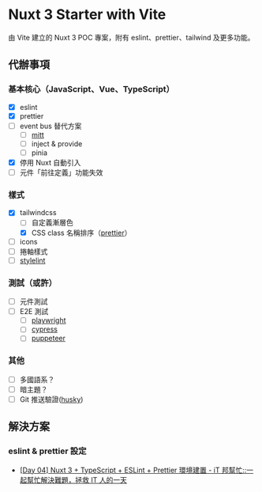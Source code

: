 # Nuxt 3 Starter with Vite

由 Vite 建立的 Nuxt 3 POC 專案，附有 eslint、prettier、tailwind 及更多功能。

## 代辦事項

### 基本核心（JavaScript、Vue、TypeScript）

- [x] eslint
- [x] prettier
- [ ] event bus 替代方案
  - [ ] [mitt](https://github.com/developit/mitt)
  - [ ] inject & provide
  - [ ] pinia
- [x] 停用 Nuxt 自動引入
- [ ] 元件「前往定義」功能失效

### 樣式

- [x] tailwindcss
  - [ ] 自定義漸層色
  - [x] CSS class 名稱排序（[prettier](https://tailwindcss.com/blog/automatic-class-sorting-with-prettier)）
- [ ] icons
- [ ] 捲軸樣式
- [ ] [stylelint](https://stylelint.io)

### 測試（或許）

- [ ] 元件測試
- [ ] E2E 測試
  - [ ] [playwright](https://playwright.dev)
  - [ ] [cypress](https://www.cypress.io)
  - [ ] [puppeteer](https://github.com/puppeteer/puppeteer)

### 其他

- [ ] 多國語系？
- [ ] 暗主題？
- [ ] Git 推送驗證([husky](https://github.com/typicode/husky))

## 解決方案

### eslint & prettier 設定

- [[Day 04] Nuxt 3 + TypeScript + ESLint + Prettier 環境建置 - iT 邦幫忙::一起幫忙解決難題，拯救 IT 人的一天](https://ithelp.ithome.com.tw/articles/10293758)
